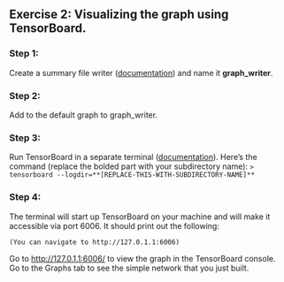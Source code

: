 ## Exercise 2: Visualizing the graph using TensorBoard.

### Step 1:
Create a summary file writer ([documentation](https://www.tensorflow.org/api_docs/python/tf/summary/FileWriter)) and name it **graph_writer**.

### Step 2:
Add to the default graph to graph_writer.

### Step 3:
Run TensorBoard in a separate terminal ([documentation](https://www.tensorflow.org/get_started/summaries_and_tensorboard#launching_tensorboard)). Here’s the command (replace the bolded part with your subdirectory name):
`> tensorboard --logdir=**[REPLACE-THIS-WITH-SUBDIRECTORY-NAME]**`

### Step 4:
The terminal will start up TensorBoard on your machine and will make it accessible via port 6006. It should print out the following:

```Starting TensorBoard 39 on port 6006
(You can navigate to http://127.0.1.1:6006)
```

Go to http://127.0.1.1:6006/ to view the graph in the TensorBoard console. Go to the Graphs tab to see the simple network that you just built.
